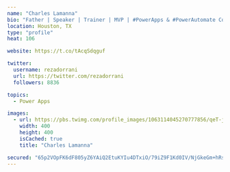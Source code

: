 ```yaml
---
name: "Charles Lamanna"
bio: "Father | Speaker | Trainer | MVP | #PowerApps & #PowerAutomate Community Super User | YouTuber Right-pointing triangle http://youtube.com/c/rezadorrani | Learn - Share - Clockwise rightwards and leftwards open circle arrows"
location: Houston, TX
type: "profile"
heat: 106

website: https://t.co/tAcqSdqguf

twitter:
  username: rezadorrani
  url: https://twitter.com/rezadorrani
  followers: 8836

topics:
  - Power Apps

images:
  - url: https://pbs.twimg.com/profile_images/1063114045270777856/qeT-jpWr_400x400.jpg
    width: 400
    height: 400
    isCached: true
    title: "Charles Lamanna"

secured: "65p2VOpFK6dF805yZ6YAiQ2EtuKYIu4DTxiO/79iZ9F1Kd0IV/NjGkeGm+hRs53g3tflTxZk8rSM9GlI5mLiA3uNNz9peo/5nx336N6N9YYXnrKpJTdPKwHBH/TaUklqBD9uGuuwOVw8H+/VhQ0qrt36QXtPDp5j4srly1TpLAu0JIuSk/UdZV7WrK3A15BJGUr0PmF7bBlZVzWCG3yDXcdnqkGoVoJ3oUJsJn2lRuIMpcWjvcowVETLMefYF4ftSpY80fngqZabSZjKkDoylb7glgZS6XoQX1pqewvxSsNZQMaHKH+bvxTrxzOJhS9SzTExI85aHyompRO76WlHm0H8SYcfaO6ie5oZ4oIesZWzhB4I7RDSkTkOEhjHghwFZnpzw9SgIup8tHc+sGX7nrnwDHUcHZa5B33BNHEjq5c=;hYq0/P9JliQ5HX4lbnGOQg=="
---
```



